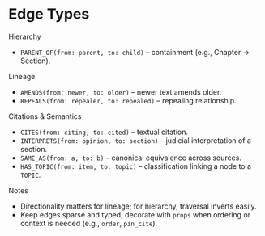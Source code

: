 # Edge Types

Hierarchy
- `PARENT_OF(from: parent, to: child)` – containment (e.g., Chapter → Section).

Lineage
- `AMENDS(from: newer, to: older)` – newer text amends older.
- `REPEALS(from: repealer, to: repealed)` – repealing relationship.

Citations & Semantics
- `CITES(from: citing, to: cited)` – textual citation.
- `INTERPRETS(from: opinion, to: section)` – judicial interpretation of a section.
- `SAME_AS(from: a, to: b)` – canonical equivalence across sources.
- `HAS_TOPIC(from: item, to: topic)` – classification linking a node to a `TOPIC`.

Notes
- Directionality matters for lineage; for hierarchy, traversal inverts easily.
- Keep edges sparse and typed; decorate with `props` when ordering or context is needed (e.g., `order`, `pin_cite`).
